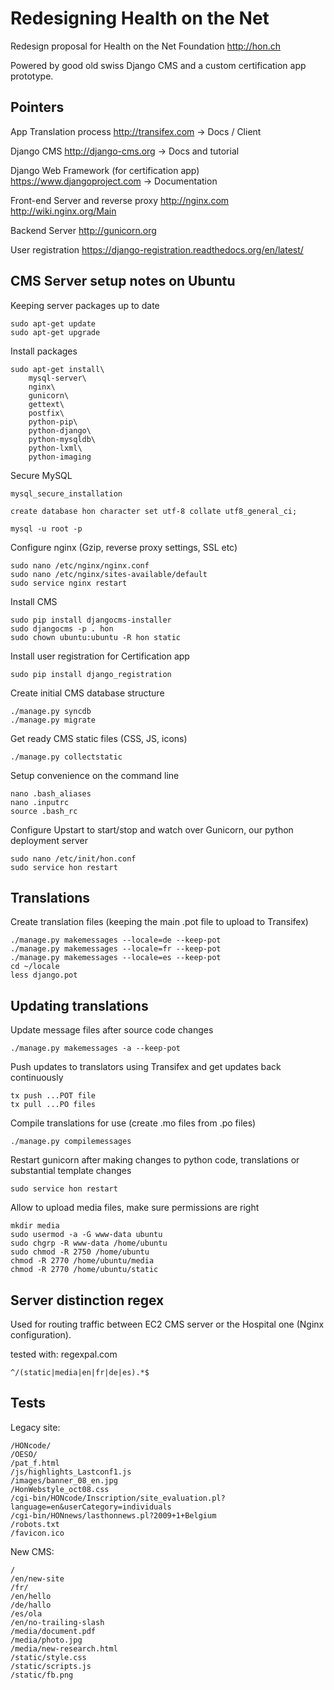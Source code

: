Redesigning Health on the Net
=============================
Redesign proposal for Health on the Net Foundation http://hon.ch

Powered by good old swiss Django CMS and a custom certification app prototype.

Pointers
--------
App Translation process
http://transifex.com -> Docs / Client

Django CMS
http://django-cms.org -> Docs and tutorial

Django Web Framework (for certification app)
https://www.djangoproject.com -> Documentation

Front-end Server and reverse proxy
http://nginx.com
http://wiki.nginx.org/Main

Backend Server
http://gunicorn.org

User registration
https://django-registration.readthedocs.org/en/latest/


CMS Server setup notes on Ubuntu
--------------------------------
Keeping server packages up to date

	sudo apt-get update
	sudo apt-get upgrade

Install packages

	sudo apt-get install\
		mysql-server\
		nginx\
		gunicorn\
		gettext\
		postfix\
		python-pip\
		python-django\
		python-mysqldb\
		python-lxml\
		python-imaging

Secure MySQL

	mysql_secure_installation

	create database hon character set utf-8 collate utf8_general_ci;

	mysql -u root -p

Configure nginx (Gzip, reverse proxy settings, SSL etc)

	sudo nano /etc/nginx/nginx.conf
	sudo nano /etc/nginx/sites-available/default
	sudo service nginx restart

Install CMS

	sudo pip install djangocms-installer
	sudo djangocms -p . hon
	sudo chown ubuntu:ubuntu -R hon static

Install user registration for Certification app

	sudo pip install django_registration

Create initial CMS database structure

	./manage.py syncdb
	./manage.py migrate

Get ready CMS static files (CSS, JS, icons)

	./manage.py collectstatic

Setup convenience on the command line

	nano .bash_aliases
	nano .inputrc
	source .bash_rc

Configure Upstart to start/stop and watch over Gunicorn, our python deployment server

	sudo nano /etc/init/hon.conf
	sudo service hon restart

Translations
------------
Create translation files (keeping the main .pot file to upload to Transifex)

	./manage.py makemessages --locale=de --keep-pot
	./manage.py makemessages --locale=fr --keep-pot
	./manage.py makemessages --locale=es --keep-pot
	cd ~/locale
	less django.pot

Updating translations
---------------------
Update message files after source code changes

	./manage.py makemessages -a --keep-pot

Push updates to translators using Transifex and get updates back continuously

	tx push ...POT file
	tx pull ...PO files

Compile translations for use (create .mo files from .po files)

	./manage.py compilemessages

Restart gunicorn after making changes to python code, translations or
substantial template changes

	sudo service hon restart

Allow to upload media files, make sure permissions are right

	mkdir media
	sudo usermod -a -G www-data ubuntu
	sudo chgrp -R www-data /home/ubuntu
	sudo chmod -R 2750 /home/ubuntu
	chmod -R 2770 /home/ubuntu/media
	chmod -R 2770 /home/ubuntu/static


Server distinction regex
------------------------
Used for routing traffic between EC2 CMS server or the Hospital one (Nginx configuration).

tested with: regexpal.com

	^/(static|media|en|fr|de|es).*$

Tests
-----
Legacy site:

	/HONcode/
	/OESO/
	/pat_f.html
	/js/highlights_Lastconf1.js
	/images/banner_08_en.jpg
	/HonWebstyle_oct08.css
	/cgi-bin/HONcode/Inscription/site_evaluation.pl?language=en&userCategory=individuals
	/cgi-bin/HONnews/lasthonnews.pl?2009+1+Belgium
	/robots.txt
	/favicon.ico

New CMS:

	/
	/en/new-site
	/fr/
	/en/hello
	/de/hallo
	/es/ola
	/en/no-trailing-slash
	/media/document.pdf
	/media/photo.jpg
	/media/new-research.html
	/static/style.css
	/static/scripts.js
	/static/fb.png
